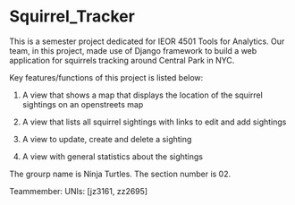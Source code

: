 # Squirrel_Tracker
This is a semester project dedicated for IEOR 4501 Tools for Analytics. Our team, in this project, made use of Django framework to build a web application for squirrels tracking around Central Park in NYC.

Key features/functions of this project is listed below:

1. A view that shows a map that displays the location of the squirrel sightings on an openstreets map

2. A view that lists all squirrel sightings with links to edit and add sightings

3. A view to update, create and delete a sighting

4. A view with general statistics about the sightings

The grourp name is Ninja Turtles. The section number is 02.

Teammember: UNIs: [jz3161, zz2695]
